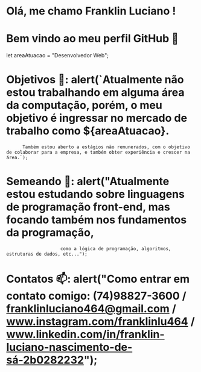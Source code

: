 # Olá, me chamo Franklin Luciano ! 

# Bem vindo ao meu perfil GitHub 👋


let areaAtuacao = "Desenvolvedor Web";
  
 # Objetivos 🔭: alert(`Atualmente não estou trabalhando em alguma área da computação, porém, o meu objetivo é ingressar no mercado de trabalho como ${areaAtuacao}.
          Também estou aberto a estágios não remunerados, com o objetivo de colaborar para a empresa, e também obter experiência e crescer na área.`);

 # Semeando 🌱: alert("Atualmente estou estudando sobre linguagens de programação front-end, mas focando também nos fundamentos da programação,
                        como a lógica de programação, algoritmos, estruturas de dados, etc...");
   
 # Contatos 📫: alert("Como entrar em contato comigo: (74)98827-3600 / franklinluciano464@gmail.com / www.instagram.com/franklinlu464 /          www.linkedin.com/in/franklin-luciano-nascimento-de-sá-2b0282232");

  

<!--
**FrankLu464/FrankLu464** is a ✨ _special_ ✨ repository because its `README.md` (this file) appears on your GitHub profile.

Here are some ideas to get you started:

- 🔭 I’m currently working on ...
- 🌱 I’m currently learning ...
- 👯 I’m looking to collaborate on ...
- 🤔 I’m looking for help with ...
- 💬 Ask me about ...
- 📫 How to reach me: ...
- 😄 Pronouns: ...
- ⚡ Fun fact: ...
-->
